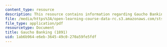 ```yaml
---
content_type: resource
description: This resource contains information regarding Gaucho Banking.
file: /media/https%3A/open-learning-course-data-rc.s3.amazonaws.com/sts-002-finance-and-society-spring-2016/1ab6b964e6eb364549c0270a59fe5fdf_MITSTS_002S16_Lawson.pdf
file_type: application/pdf
resourcetype: Document
title: Gaucho Banking (1891)
uid: 1ab6b964-e6eb-3645-49c0-270a59fe5fdf
---
```

